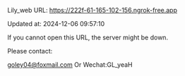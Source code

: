 Lily_web URL: https://222f-61-165-102-156.ngrok-free.app

Updated at: 2024-12-06 09:57:10

If you cannot open this URL, the server might be down.

Please contact: 

goley04@foxmail.com Or Wechat:GL_yeaH